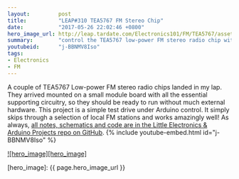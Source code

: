 ```yaml
---
layout:         post
title:          "LEAP#310 TEA5767 FM Stereo Chip"
date:           "2017-05-26 22:02:46 +0800"
hero_image_url: http://leap.tardate.com/Electronics101/FM/TEA5767/assets/TEA5767_build.jpg
summary:        "control the TEA5767 low-power FM stereo radio chip with an Arduino"
youtubeid:      "j-BBNMV8Iso"
tags:
- Electronics
- FM
---
```


A couple of TEA5767 Low-power FM stereo radio chips landed in my lap. They arrived mounted on a small module board with all the essential supporting circuitry, so they should be ready to run without much external hardware.
This project is a simple test drive under Arduino control.
It simply skips through a selection of local FM stations and works amazingly well!
As always, [all notes, schematics and code are in the Little Electronics & Arduino Projects repo on GitHub][project].
{% include youtube-embed.html id="j-BBNMV8Iso" %}

[![hero_image][hero_image]][project]

[leap]: http://leap.tardate.com
[project]: https://github.com/tardate/LittleArduinoProjects/tree/master/Electronics101/FM/TEA5767
[hero_image]: {{ page.hero_image_url }}
